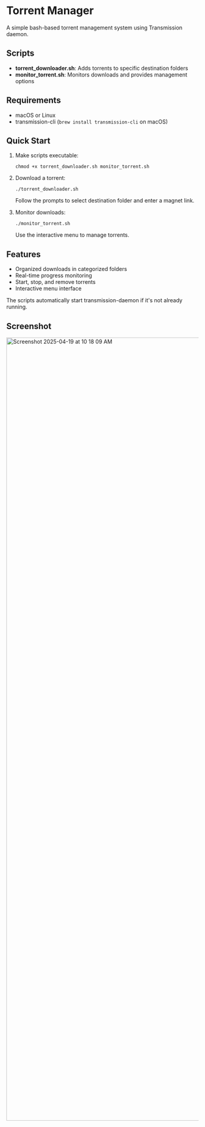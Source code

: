 # Torrent Manager

A simple bash-based torrent management system using Transmission daemon.

## Scripts

- **torrent_downloader.sh**: Adds torrents to specific destination folders
- **monitor_torrent.sh**: Monitors downloads and provides management options

## Requirements

- macOS or Linux
- transmission-cli (`brew install transmission-cli` on macOS)

## Quick Start

1. Make scripts executable:
   ```
   chmod +x torrent_downloader.sh monitor_torrent.sh
   ```

2. Download a torrent:
   ```
   ./torrent_downloader.sh
   ```
   Follow the prompts to select destination folder and enter a magnet link.

3. Monitor downloads:
   ```
   ./monitor_torrent.sh
   ```
   Use the interactive menu to manage torrents.

## Features

- Organized downloads in categorized folders
- Real-time progress monitoring
- Start, stop, and remove torrents
- Interactive menu interface

The scripts automatically start transmission-daemon if it's not already running.

## Screenshot
<img width="2048" alt="Screenshot 2025-04-19 at 10 18 09 AM" src="https://github.com/user-attachments/assets/874e7f3a-3500-4f6b-bd55-61baf4d1ef18" />
